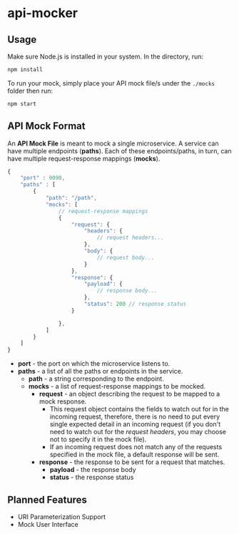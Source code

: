 # api-mocker
## Usage
Make sure Node.js is installed in your system. In the directory, run:
```zsh
npm install
```
To run your mock, simply place your API mock file/s under the `./mocks` folder then run:
```zsh
npm start
```

## API Mock Format
An **API Mock File** is meant to mock a single microservice. A service can have multiple endpoints (**paths**). Each of these endpoints/paths, in turn, can have multiple request-response mappings (**mocks**).
```javascript
{
    "port" : 9090,
    "paths" : [
        {
            "path": "/path",
            "mocks": [
                // request-response mappings
                {
                    "request": {
                        "headers": {
                            // request headers...
                        },
                        "body": {
                            // request body...
                        }
                    },
                    "response": {
                        "payload": {
                            // response body...
                        },
                        "status": 200 // response status
                    } 

                },
            ]
        }
    ]
}
```
- **port** - the port on which the microservice listens to.
- **paths** - a list of all the paths or endpoints in the service.
    - **path** - a string corresponding to the endpoint.
    - **mocks** - a list of request-response mappings to be mocked.
        - **request** - an object describing the request to be mapped to a mock response. 
            - This request object contains the fields to watch out for in the incoming request, therefore, there is no need to put every single expected detail in an incoming request (if you don't need to watch out for the *request headers*, you may choose not to specify it in the mock file).
            - If an incoming request does not match any of the requests specified in the mock file, a default response will be sent.
        - **response** - the response to be sent for a request that matches.
            - **payload** - the response body
            - **status** - the response status

## Planned Features
- URI Parameterization Support
- Mock User Interface
